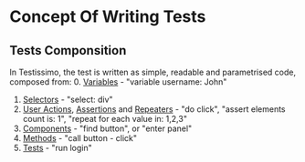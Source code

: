 # Concept Of Writing Tests

## Tests Componsition

In Testissimo, the test is written as simple, readable and parametrised code, composed from:
0. [Variables](#/documentation/documentation/variables) - "variable username: John"
1. [Selectors](#/documentation/documentation/selectors) - "select: div"
2. [User Actions](#/documentation/documentation/actions), [Assertions](#/documentation/documentation/actions) and [Repeaters](#/documentation/documentation/repeaters) - "do click",  "assert elements count is: 1", "repeat for each value in: 1,2,3" 
3. [Components](#/documentation/documentation/components) - "find button", or "enter panel"
4. [Methods](#/components-and-methods) - "call button - click"
5. [Tests](#/tests) - "run login"

